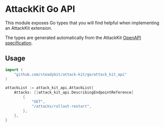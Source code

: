 # AttackKit Go API

This module exposes Go types that you will find helpful when implementing an AttackKit extension.

The types are generated automatically from the AttackKit [OpenAPI specification](https://github.com/steadybit/attack-kit/tree/main/openapi).

## Usage

```go
import (
	"github.com/steadybit/attack-kit/go/attack_kit_api"
)

attackList := attack_kit_api.AttackList{
    Attacks: []attack_kit_api.DescribingEndpointReference{
        {
            "GET",
            "/attacks/rollout-restart",
        },
    },
}
```
